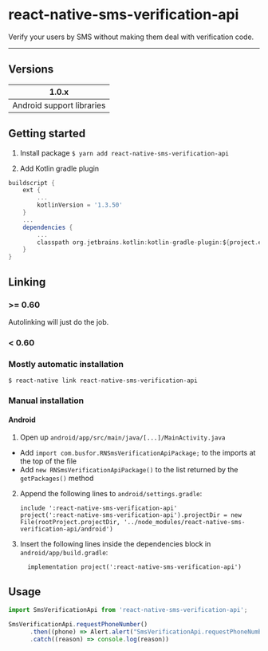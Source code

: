 # react-native-sms-verification-api
<!-- [![react-native version](https://img.shields.io/badge/react--native-0.41ee-0ba7d3.svg?style=flat-square)](https://github.com/facebook/react-native/releases/tag/v0.41.0)
![npm]()
[![npm (tag)]()]() -->

Verify your users by SMS without making them deal with verification code.


---

## Versions

| 1.0.x               			 |
| :-------------------------:| 
| Android support libraries  |


## Getting started

1. Install package
`$ yarn add react-native-sms-verification-api`

2. Add Kotlin gradle plugin
```gradle
buildscript {
	ext {
		...
		kotlinVersion = '1.3.50'
	}
	...
	dependencies {
		...
		classpath org.jetbrains.kotlin:kotlin-gradle-plugin:${project.ext.kotlinVersion}
	}
}
```

## Linking 

### >= 0.60

Autolinking will just do the job.

### < 0.60

### Mostly automatic installation

`$ react-native link react-native-sms-verification-api`

### Manual installation

#### Android

1. Open up `android/app/src/main/java/[...]/MainActivity.java`
  - Add `import com.busfor.RNSmsVerificationApiPackage;` to the imports at the top of the file
  - Add `new RNSmsVerificationApiPackage()` to the list returned by the `getPackages()` method
2. Append the following lines to `android/settings.gradle`:
  	```
  	include ':react-native-sms-verification-api'
  	project(':react-native-sms-verification-api').projectDir = new File(rootProject.projectDir, '../node_modules/react-native-sms-verification-api/android')
  	```
3. Insert the following lines inside the dependencies block in `android/app/build.gradle`:
  	```
      implementation project(':react-native-sms-verification-api')
  	```

## Usage
```javascript
import SmsVerificationApi from 'react-native-sms-verification-api';

SmsVerificationApi.requestPhoneNumber()
      .then((phone) => Alert.alert("SmsVerificationApi.requestPhoneNumber", phone))
      .catch((reason) => console.log(reason))

```
